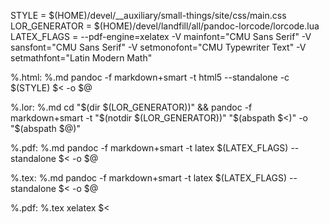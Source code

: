 STYLE = $(HOME)/devel/__auxiliary/small-things/site/css/main.css
LOR_GENERATOR = $(HOME)/devel/landfill/all/pandoc-lorcode/lorcode.lua
LATEX_FLAGS = --pdf-engine=xelatex -V mainfont="CMU Sans Serif" -V sansfont="CMU Sans Serif" -V setmonofont="CMU Typewriter Text" -V setmathfont="Latin Modern Math"

%.html: %.md
	pandoc -f markdown+smart -t html5 --standalone -c $(STYLE) $< -o $@

%.lor: %.md
	cd "$(dir $(LOR_GENERATOR))" && pandoc -f markdown+smart -t "$(notdir $(LOR_GENERATOR))" "$(abspath $<)" -o "$(abspath $@)"

%.pdf: %.md
	pandoc -f markdown+smart -t latex $(LATEX_FLAGS) --standalone $< -o $@

%.tex: %.md
	pandoc -f markdown+smart -t latex $(LATEX_FLAGS) --standalone $< -o $@

%.pdf: %.tex
	xelatex $<

